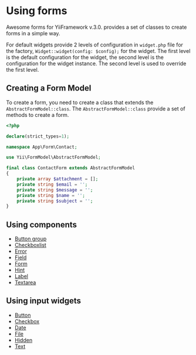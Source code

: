 # Using forms

Awesome forms for YiiFramework v.3.0. provides a set of classes to create forms in a simple way.

For default widgets provide 2 levels of configuration in `widget.php` file for the factory, `Widget::widget(config: $config);` for the widget. The first level is the default configuration for the widget, the second level is the configuration for the widget instance. The second level is used to override the first level.

## Creating a Form Model

To create a form, you need to create a class that extends the `AbstractFormModel::class`. The `AbstractFormModel::class` provide a set of methods to create a form.

```php
<?php

declare(strict_types=1);

namespace App\Form\Contact;

use Yii\FormModel\AbstractFormModel;

final class ContactForm extends AbstractFormModel
{
    private array $attachment = [];
    private string $email = '';
    private string $message = '';
    private string $name = '';
    private string $subject = '';
}
```
## Using components

- [Button group](/docs/button-group.md)
- [Checkboxlist](/docs/checkboxlist.md)
- [Error](/docs/error.md)
- [Field](/docs/field.md)
- [Form](/docs/form.md)
- [Hint](/docs/hint.md)
- [Label](/docs/label.md)
- [Textarea](/docs/textarea.md)

## Using input widgets

- [Button](/docs/button.md)
- [Checkbox](/docs/checkbox.md)
- [Date](/docs/date.md)
- [File](/docs/file.md)
- [Hidden](/docs/hidden.md)
- [Text](/docs/text.md)
